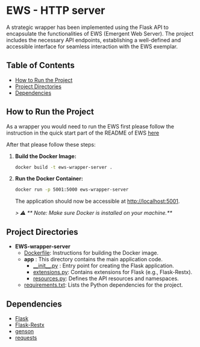 # EWS - HTTP server

A strategic wrapper has been implemented using the Flask API to encapsulate the functionalities of EWS (Emergent Web Server). The project includes the necessary API endpoints, establishing a well-defined and accessible interface for seamless interaction with the EWS exemplar.

## Table of Contents
- [How to Run the Project](#how-to-run-the-project)
- [Project Directories](#project-directories)
- [Dependencies](#dependencies)

## How to Run the Project

As a wrapper you would need to run the EWS first please follow the instruction in the quick start part of the README of EWS [here](https://github.com/robertovrf/emergent_web_server#quick-start)

After that please follow these steps:

1. **Build the Docker Image:**
    ```bash
    docker build -t ews-wrapper-server .
    ```

2. **Run the Docker Container:**
    ```bash
    docker run -p 5001:5000 ews-wrapper-server
    ```

   The application should now be accessible at [http://localhost:5001](http://localhost:5001).

   _> :warning: ** Note: Make sure Docker is installed on your machine.**_

## Project Directories

- __EWS\-wrapper\-server__
   - [Dockerfile](Dockerfile): Instructions for building the Docker image.
   - __app__ : This directory contains the main application code.
     - [\_\_init\_\_.py](app/__init__.py) : Entry point for creating the Flask application.
     - [extensions.py](app/extensions.py): Contains extensions for Flask (e.g., Flask-Restx).
     - [resources.py](app/resources.py): Defines the API resources and namespaces.
   - [requirements.txt](requirements.txt): Lists the Python dependencies for the project.

## Dependencies

- [Flask](https://flask.palletsprojects.com/en/3.0.x/)
- [Flask-Restx](https://flask-restx.readthedocs.io/en/latest/)
- [genson](https://pypi.org/project/genson/)
- [requests](https://pypi.org/project/requests/)


